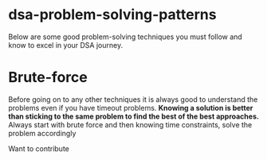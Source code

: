 # dsa-problem-solving-patterns

Below are some good problem-solving techniques you must follow and know to excel in your DSA journey.

# Brute-force
Before going on to any other techniques it is always good to understand the problems even if you have timeout problems.
**Knowing a solution is better than sticking to the same problem to find the best of the best approaches.**
Always start with brute force and then knowing time constraints, solve the problem accordingly

Want to contribute
